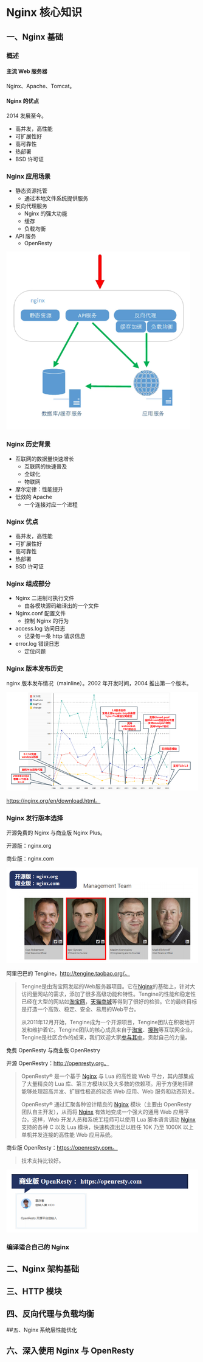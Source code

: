 # Nginx 核心知识

## 一、Nginx 基础

### 概述

#### 主流 Web 服务器

Nginx、Apache、Tomcat。

#### Nginx 的优点

2014 发展至今。

* 高并发，高性能
* 可扩展性好
* 高可靠性
* 热部署
* BSD 许可证

### Nginx 应用场景

* 静态资源托管
  * 通过本地文件系统提供服务
* 反向代理服务
  * Nginx 的强大功能
  * 缓存
  * 负载均衡
* API 服务
  * OpenResty



<img src="./images/view.png" style="zoom: 80%" />



### Nginx 历史背景

* 互联网的数据量快速增长
  * 互联网的快速普及
  * 全球化
  * 物联网
* 摩尔定律：性能提升
* 低效的 Apache
  * 一个连接对应一个进程

### Nginx 优点

* 高并发，高性能
* 可扩展性好
* 高可靠性
* 热部署
* BSD 许可证

### Nginx 组成部分

* Nginx 二进制可执行文件
  * 由各模块源码编译出的一个文件
* Nginx.conf 配置文件
  * 控制 Nginx 的行为
* access.log 访问日志
  * 记录每一条 http 请求信息
* error.log 错误日志
  * 定位问题

### Nginx 版本发布历史

nginx 版本发布情况（mainline）。2002 年开发时间，2004 推出第一个版本。



<img src="./images/mainline.png" style="zoom: 80%" />



https://nginx.org/en/download.html。

### Nginx 发行版本选择

开源免费的 Nginx 与商业版 Nginx Plus。

开源版：nginx.org

商业版：nginx.com



<img src="./images/version.png" style="zoom: 80%" />



阿里巴巴的 Tengine，http://tengine.taobao.org/。

> Tengine是由淘宝网发起的Web服务器项目。它在[Nginx](http://nginx.org/)的基础上，针对大访问量网站的需求，添加了很多高级功能和特性。Tengine的性能和稳定性已经在大型的网站如[淘宝网](http://www.taobao.com/)，[天猫商城](http://www.tmall.com/)等得到了很好的检验。它的最终目标是打造一个高效、稳定、安全、易用的Web平台。
>
> 从2011年12月开始，Tengine成为一个开源项目，Tengine团队在积极地开发和维护着它。Tengine团队的核心成员来自于[淘宝](http://www.taobao.com/)、[搜狗](http://www.sogou.com/)等互联网企业。Tengine是社区合作的成果，我们欢迎大家[参与其中](http://tengine.taobao.org/source_cn.html)，贡献自己的力量。



免费 OpenResty 与商业版 OpenRestry

开源 OpenRestry：http://openresty.org。

> OpenResty® 是一个基于 [Nginx](http://openresty.org/cn/nginx.html) 与 Lua 的高性能 Web 平台，其内部集成了大量精良的 Lua 库、第三方模块以及大多数的依赖项。用于方便地搭建能够处理超高并发、扩展性极高的动态 Web 应用、Web 服务和动态网关。
>
> OpenResty® 通过汇聚各种设计精良的 [Nginx](http://openresty.org/cn/nginx.html) 模块（主要由 OpenResty 团队自主开发），从而将 [Nginx](http://openresty.org/cn/nginx.html) 有效地变成一个强大的通用 Web 应用平台。这样，Web 开发人员和系统工程师可以使用 Lua 脚本语言调动 [Nginx](http://openresty.org/cn/nginx.html) 支持的各种 C 以及 Lua 模块，快速构造出足以胜任 10K 乃至 1000K 以上单机并发连接的高性能 Web 应用系统。

商业版 OpenResty：https://openresty.com。

> 技术支持比较好。

<img src="./images/openresty.png" style="zoom: 100%" />

### 编译适合自己的 Nginx



## 二、Nginx 架构基础



## 三、HTTP 模块

## 四、反向代理与负载均衡

##五、Nginx 系统层性能优化

## 六、深入使用 Nginx 与 OpenResty